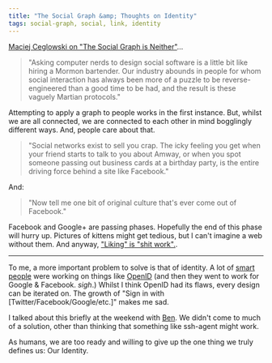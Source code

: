 ```yaml
---
title: "The Social Graph &amp; Thoughts on Identity"
tags: social-graph, social, link, identity
---
```


[Maciej Ceglowski on "The Social Graph is Neither"](http://blog.pinboard.in/2011/11/the_social_graph_is_neither/)…

> "Asking computer nerds to design social software is a little bit like 
> hiring a Mormon bartender. Our industry abounds in people for whom 
> social interaction has always been more of a puzzle to be reverse-engineered 
> than a good time to be had, and the result is these vaguely Martian protocols."

Attempting to apply a graph to people works in the first instance. But, whilst we are all connected, we are connected to each other in mind bogglingly different ways. And, people care about that.

> "Social networks exist to sell you crap. The icky feeling you get when your 
> friend starts to talk to you about Amway, or when you spot someone passing 
> out business cards at a birthday party, is the entire driving force behind 
> a site like Facebook."

And:

> "Now tell me one bit of original culture that's ever come out of Facebook."

Facebook and Google+ are passing phases. Hopefully the end of this phase will hurry up. Pictures of kittens might get tedious, but I can't imagine a web without them. And anyway, ["Liking" is "shit work".](http://zachholman.com/posts/shit-work/).

---

To me, a more important problem to solve is that of identity. A lot of [smart](http://factoryjoe.com/blog/) [people](http://davidrecordon.com/) were working on things like [OpenID](http://openid.net) (and then they went to work for Google & Facebook. *sigh*.) Whilst I think OpenID had its flaws, every design can be iterated on. The growth of "Sign in with [Twitter/Facebook/Google/etc.]" makes me sad. 

I talked about this briefly at the weekend with [Ben](http://bma.li). We didn't come to much of a solution, other than thinking that something like ssh-agent might work.

As humans, we are too ready and willing to give up the one thing we truly defines us: Our Identity.


